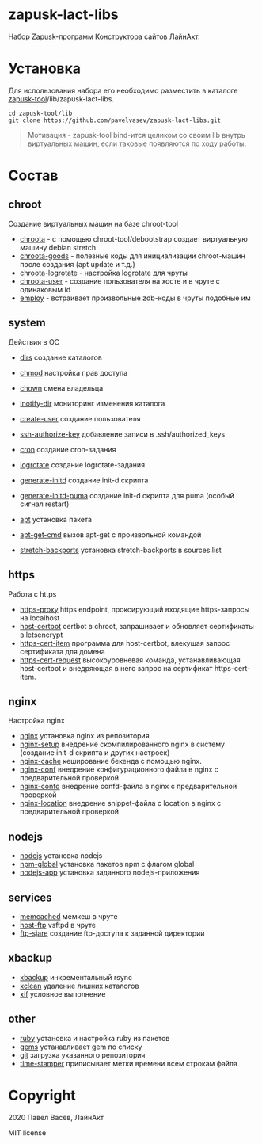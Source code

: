 # zapusk-lact-libs

Набор [Zapusk](https://github.com/pavelvasev/zapusk)-программ Конструктора сайтов ЛайнАкт.

# Установка

Для использования набора его необходимо разместить в каталоге
 [zapusk-tool](https://github.com/pavelvasev/zapusk-tool)/lib/zapusk-lact-libs.
 
```
cd zapusk-tool/lib
git clone https://github.com/pavelvasev/zapusk-lact-libs.git
```

> Мотивация - zapusk-tool bind-ится целиком со своим lib внутрь виртуальных машин, 
если таковые появляются по ходу работы.

# Состав

## chroot
Создание виртуальных машин на базе chroot-tool

* [chroota](chroota.zdb) - с помощью chroot-tool/debootstrap создает виртуальную машину debian stretch
* [chroota-goods](chroota-goods.zdb) - полезные коды для инициализации chroot-машин после создания (apt update и т.д.)
* [chroota-logrotate](chroota-logrotate.zdb) - настройка logrotate для чруты
* [chroota-user](chroota-user.zdb) - создание пользователя на хосте и в чруте с одинаковым id
* [employ](employ.zdb) - встраивает произвольные zdb-коды в чруты подобные им

## system
Действия в ОС

 * [dirs](dirs.zdb) создание каталогов
 * [chmod](chmod.zdb) настройка прав доступа
 * [chown](chown.zdb) смена владельца
 * [inotify-dir](inotify-dir.zdb) мониторинг изменения каталога
 
 * [create-user](create-user.zdb) создание пользователя
 * [ssh-authorize-key](ssh-authorize-key.zdb) добавление записи в .ssh/authorized_keys
 
 * [cron](cron.zdb) создание cron-задания
 * [logrotate](logrotate.zdb) создание logrotate-задания
 * [generate-initd](generate-initd.zdb) создание init-d скрипта
 * [generate-initd-puma](generate-initd-puma.zdb) создание init-d скрипта для puma (особый сигнал restart) 
 
 * [apt](apt.zdb) установка пакета
 * [apt-get-cmd](apt-get-cmd.zdb) вызов apt-get с произвольной командой
 * [stretch-backports](stretch-backports.zdb) установка stretch-backports в sources.list

## https
Работа с https
 * [https-proxy](https-proxy.zdb) https endpoint, проксирующий входящие https-запросы на localhost
 * [host-certbot](https-proxy.zdb) certbot в chroot, запрашивает и обновляет сертификаты в letsencrypt
 * [https-cert-item](https-cert-item.zdb) программа для host-certbot, влекущая запрос сертификата для домена
 * [https-cert-request](https-cert-request.zdb) высокоуровневая команда, устанавливающая host-certbot 
 и внедряющая в него запрос на сертификат https-cert-item.

## nginx
Настройка nginx

 * [nginx](nginx.zdb) установка nginx из репозитория
 * [nginx-setup](nginx-setup.zdb) внедрение скомпилированного nginx в систему (создание init-d скрипта и других настроек)
 * [nginx-cache](nginx-cache.zdb) кеширование бекенда с помощью nginx.
 * [nginx-conf](nginx-conf.zdb) внедрение конфигурационного файла в nginx с предварительной проверкой
 * [nginx-confd](nginx-confd.zdb) внедрение confd-файла в nginx с предварительной проверкой
 * [nginx-location](nginx-location.zdb) внедрение snippet-файла с location в nginx с предварительной проверкой

## nodejs

 * [nodejs](nodejs.zdb) установка nodejs
 * [npm-global](npm-global.zdb) установка пакетов npm с флагом global
 * [nodejs-app](nodejs-app.zdb) установка заданного nodejs-приложения

## services
 * [memcached](memcached.zdb) мемкеш в чруте
 * [host-ftp](host-ftp.zdb) vsftpd в чруте
 * [ftp-sjare](ftp-share.zdb) создание ftp-доступа к заданной директории

## xbackup
 * [xbackup](xbackup.zdb) инкрементальный rsync
 * [xclean](xclean.zdb) удаление лишних каталогов
 * [xif](xif.zdb) условное выполнение

## other
 * [ruby](ruby.zdb) установка и настройка ruby из пакетов
 * [gems](gems.zdb) устанавливает gem по списку
 * [git](git.zdb) загрузка указанного репозитория
 * [time-stamper](time-stamper.zdb) приписывает метки времени всем строкам файла
 
# Copyright
2020 Павел Васёв, ЛайнАкт

MIT license